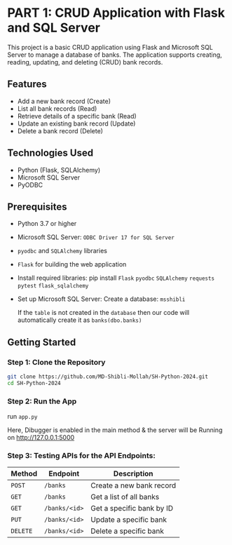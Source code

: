 # PART 1: CRUD Application with Flask and SQL Server

This project is a basic CRUD application using Flask and Microsoft SQL Server to manage a database of banks. The application supports creating, reading, updating, and deleting (CRUD) bank records. 

## Features
- Add a new bank record (Create)
- List all bank records (Read)
- Retrieve details of a specific bank (Read)
- Update an existing bank record (Update)
- Delete a bank record (Delete)

## Technologies Used
- Python (Flask, SQLAlchemy)
- Microsoft SQL Server
- PyODBC

## Prerequisites
- Python 3.7 or higher
- Microsoft SQL Server: `ODBC Driver 17 for SQL Server`
- `pyodbc` and `SQLAlchemy` libraries
- `Flask` for building the web application
- Install required libraries:
    pip install `Flask` `pyodbc` `SQLAlchemy` `requests` `pytest` `flask_sqlalchemy`

- Set up Microsoft SQL Server: Create a database: `msshibli`

  If the `table` is not created in the `database` then our code will automatically create it as `banks(dbo.banks)`

## Getting Started

### Step 1: Clone the Repository
```bash
git clone https://github.com/MD-Shibli-Mollah/SH-Python-2024.git
cd SH-Python-2024
```
### Step 2: Run the App
run `app.py`

Here, Dibugger is enabled in the main method & the server will be Running on http://127.0.0.1:5000

### Step 3: Testing APIs for the API Endpoints:
| Method | Endpoint       | Description               |
|--------|----------------|---------------------------|
| `POST`   | `/banks`         | Create a new bank record  |
| `GET`    | `/banks`        | Get a list of all banks   |
| `GET`    | `/banks/<id>`    | Get a specific bank by ID |
| `PUT`    | `/banks/<id>`    | Update a specific bank    |
| `DELETE` | `/banks/<id>`    | Delete a specific bank    |